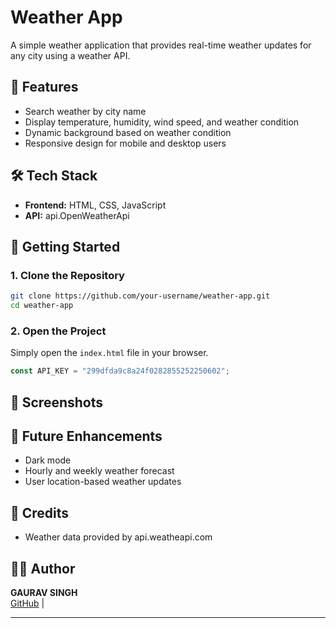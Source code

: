 # Weather App

A simple weather application that provides real-time weather updates for any city using a weather API.

## 🌟 Features
- Search weather by city name
- Display temperature, humidity, wind speed, and weather condition
- Dynamic background based on weather condition
- Responsive design for mobile and desktop users

## 🛠 Tech Stack
- **Frontend:** HTML, CSS, JavaScript
- **API:** api.OpenWeatherApi

## 🚀 Getting Started
### 1. Clone the Repository
```sh
git clone https://github.com/your-username/weather-app.git
cd weather-app
```

### 2. Open the Project
Simply open the `index.html` file in your browser.


```javascript
const API_KEY = "299dfda9c8a24f0282855252250602";
```

## 📸 Screenshots


## 🚀 Future Enhancements
- Dark mode
- Hourly and weekly weather forecast
- User location-based weather updates

## 📌 Credits
- Weather data provided by api.weatheapi.com

## 👨‍💻 Author
**GAURAV SINGH**  
[GitHub](https://github.com/gaurav2003singh) | 

---
